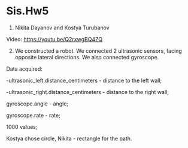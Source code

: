 # Sis.Hw5

1. Nikita Dayanov and Kostya Turubanov

Video:
https://youtu.be/Q2rxwgBQ4ZQ

2. We constructed a robot. 
We connected 2 ultrasonic sensors, facing opposite lateral directions. We also connected gyroscope.

Data acquired:

-ultrasonic_left.distance_centimeters - distance to the left wall;

-ultrasonic_right.distance_centimeters - distance to the right wall;

gyroscope.angle - angle;

gyroscope.rate - rate;

1000 values;

Kostya chose circle, Nikita - rectangle for the path.
